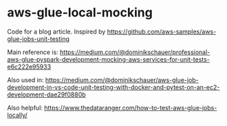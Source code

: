 # aws-glue-local-mocking
Code for a blog article. Inspired by https://github.com/aws-samples/aws-glue-jobs-unit-testing

Main reference is: https://medium.com/@dominikschauer/professional-aws-glue-pyspark-development-mocking-aws-services-for-unit-tests-e6c222e95933

Also used in: https://medium.com/@dominikschauer/aws-glue-job-development-in-vs-code-unit-testing-with-docker-and-pytest-on-an-ec2-development-dae29f0880b

Also helpful: https://www.thedataranger.com/how-to-test-aws-glue-jobs-locally/
